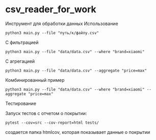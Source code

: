 # csv_reader_for_work
Инструмент для обработки данных
Использование

    python3 main.py --file "путь/к/файлу.csv"

С фильтрацией

    python3 main.py --file "data/data.csv" --where "brand=xiaomi"

С агрегацией

    python3 main.py --file "data/data.csv" --aggregate "price=max"

Комбинированный пример

    python3 main.py --file "data/data.csv" --where "brand=xiaomi" --aggregate "price=max"

Тестирование

Запуск тестов с отчетом о покрытии:

    pytest --cov=src --cov-report=html tests/

создается папка htmlcov, которая показывает данные о покрытии
